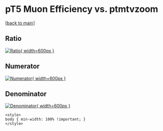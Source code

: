 # pT5 Muon Efficiency vs. ptmtvzoom

[[back to main](./)]



## Ratio

[![Ratio](../mtv/var/pT5_13_eff_ptmtvzoom.png){ width=600px }](../mtv/var/pT5_13_eff_ptmtvzoom.pdf)

## Numerator

[![Numerator](../mtv/num/pT5_13_eff_ptmtvzoom_num.png){ width=600px }](../mtv/num/pT5_13_eff_ptmtvzoom_num.pdf)

## Denominator

[![Denominator](../mtv/den/pT5_13_eff_ptmtvzoom_den.png){ width=600px }](../mtv/den/pT5_13_eff_ptmtvzoom_den.pdf)


``` {=html}
<style>
body { min-width: 100% !important; }
</style>
```

